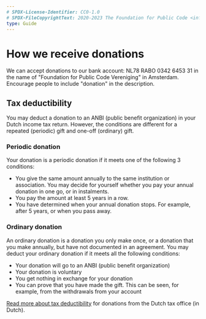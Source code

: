 ```yaml
---
# SPDX-License-Identifier: CC0-1.0
# SPDX-FileCopyrightText: 2020-2023 The Foundation for Public Code <info@publiccode.net>
type: Guide
---
```


# How we receive donations

We can accept donations to our bank account: NL78 RABO 0342 6453 31 in the name of "Foundation for Public Code Vereniging" in Amsterdam.
Encourage people to include "donation" in the description.

## Tax deductibility

You may deduct a donation to an ANBI (public benefit organization) in your Dutch income tax return. However, the conditions are different for a repeated (periodic) gift and one-off (ordinary) gift.

### Periodic donation

Your donation is a periodic donation if it meets one of the following 3 conditions:

* You give the same amount annually to the same institution or association. You may decide for yourself whether you pay your annual donation in one go, or in instalments.
* You pay the amount at least 5 years in a row.
* You have determined when your annual donation stops. For example, after 5 years, or when you pass away.

### Ordinary donation

An ordinary donation is a donation you only make once, or a donation that you make annually, but have not documented in an agreement. You may deduct your ordinary donation if it meets all the following conditions:

* Your donation will go to an ANBI (public benefit organization)
* Your donation is voluntary
* You get nothing in exchange for your donation
* You can prove that you have made the gift. This can be seen, for example, from the withdrawals from your account

[Read more about tax deductibility](https://www.belastingdienst.nl/wps/wcm/connect/nl/aftrek-en-kortingen/content/gift-aftrekken) for donations from the Dutch tax office (in Dutch).
